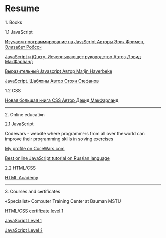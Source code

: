 # Resume
<p>1. Books</p>
<p>1.1 JavaScript
<p><a href="http://www.ozon.ru/context/detail/id/31057355/" target="_blank">Изучаем программирование на JavaScript Авторы	Эрик Фримен, Элизабет Робсон</a>
<p><a href="http://www.ozon.ru/context/detail/id/33835343/" target="_blank">JavaScript и jQuery. Исчерпывающее руководство Автор Дэвид МакФарланд</a>
<p><a href="https://www.gitbook.com/book/karmazzin/eloquentjavascript_ru/details" target="_blank">Выразительный Javascript Автор Marijn Haverbeke</a>
<p><a href="http://www.ozon.ru/context/detail/id/6287517/" target="_blank">JavaScript. Шаблоны Автор Стоян Стефанов</a>
<p>1.2 CSS
<p><a href="http://www.ozon.ru/context/detail/id/135731189/" target="_blank">Новая большая книга CSS Автор Дэвид МакФарланд</a>
<hr>
<p>2. Online education</p>
<p>2.1 JavaScript
<p>Codewars - website where programmers from all over the world can improve their programming skills in solving exercises
<p><a href="https://www.codewars.com/users/AndreyTichinsky" target="_blank">My profile on CodeWars.com</a>
<p><a href="https://learn.javascript.ru/" target="_blank"> Best online JavaScript tutorial on Russian language</a>
<p>2.2 HTML/CSS
<p><a href="https://htmlacademy.ru/" target="_blank"> HTML Academy</a>
<hr>
<p>3. Courses and certificates</p>
<p>«Specialist» Computer Training Center at Bauman MSTU
<p><a href="https://github.com/AndreyTichinsky/Resume/blob/master/HTML%26CSS.jpg">HTML/CSS certificate level 1</a>
<p><a href="https://github.com/AndreyTichinsky/Resume/blob/master/JavaScriptLevelOne.jpg">JavaScript Level 1</a>
<p><a href="https://github.com/AndreyTichinsky/Resume/blob/master/JavaScriptLevelTwo.jpg">JavaScript Level 2</a>
